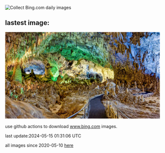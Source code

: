 ![Collect Bing.com daily images](https://github.com/counter2015/bing-daily-images/workflows/Collect%20Bing.com%20daily%20images/badge.svg)
## lastest image:
![](images/CarlsbadNP.jpg)

use github actions to download www.bing.com images.

last update:2024-05-15 01:31:06 UTC

all images since 2020-05-10 [here](https://github.com/counter2015/bing-daily-images/tree/master/images) 
